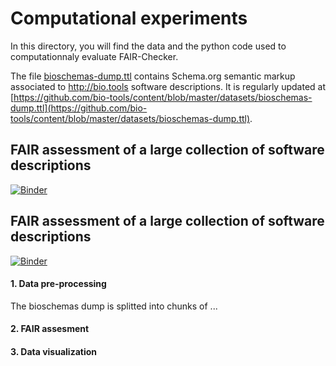 # Computational experiments 
In this directory, you will find the data and the python code used to computationnaly evaluate FAIR-Checker. 

The file [bioschemas-dump.ttl](bioschemas-dump.ttl) contains Schema.org semantic markup associated to http://bio.tools software descriptions. It is regularly updated at [https://github.com/bio-tools/content/blob/master/datasets/bioschemas-dump.ttl](https://github.com/bio-tools/content/blob/master/datasets/bioschemas-dump.ttl). 

## FAIR assessment of a large collection of software descriptions   
[![Binder](https://mybinder.org/badge_logo.svg)](https://mybinder.org/v2/gh/IFB-ElixirFr/fair-checker/HEAD?labpath=experiments) 
## FAIR assessment of a large collection of software descriptions   
[![Binder](https://mybinder.org/badge_logo.svg)](https://mybinder.org/v2/gh/IFB-ElixirFr/fair-checker/HEAD?labpath=experiments) 
#### 1. Data pre-processing 
The bioschemas dump is splitted into chunks of ... 
#### 2. FAIR assesment 
#### 3. Data visualization 